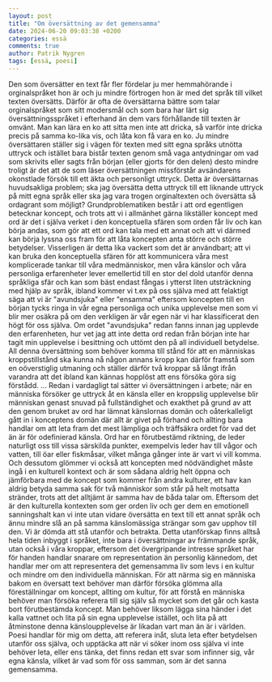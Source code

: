 ```yaml
---
layout: post
title: "Om översättning av det gemensamma"
date: 2024-06-20 09:03:38 +0200
categories: essä
comments: true
author: Patrik Nygren
tags: [essä, poesi]
---
```


Den som översätter en text får fler fördelar ju mer hemmahörande i orginalspråket hon är och ju mindre förtrogen hon är med det språk till vilket texten översätts. Därför är ofta de översättarna bättre som talar orginalspråket som sitt modersmål och som bara har lärt sig översättningsspråket i efterhand än dem vars förhållande till texten är omvänt. Man kan lära en ko att sitta men inte att dricka, så varför inte dricka precis på samma ko-lika vis, och låta kon få vara en ko. Ju mindre översättaren ställer sig i vägen för texten med sitt egna språks utnötta uttryck och istället bara bistår texten genom små vaga antydningar om vad som skrivits eller sagts från början (eller gjorts för den delen) desto mindre troligt är det att de som läser översättningen missförstår avsändarens okonstlade försök till ett äkta och personligt uttryck. Detta är översättarnas huvudsakliga problem; ska jag översätta detta uttryck till ett liknande uttryck på mitt egna språk eller ska jag vara trogen orginaltexten och översätta så ordagrant som möjligt? Grundproblematiken består i att ord egentligen betecknar koncept, och trots att vi i allmänhet gärna likställer koncept med ord är det i själva verket i den konceptuella sfären som orden får liv och kan börja andas, som gör att ett ord kan tala med ett annat och att vi därmed kan börja lyssna oss fram för att låta koncepten anta större och större betydelser. Visserligen är detta lika vackert som det är användbart; att vi kan bruka den konceptuella sfären för att kommunicera våra mest komplicerade tankar till våra medmänniskor, men våra känslor och våra personliga erfarenheter lever emellertid till en stor del dold utanför denna språkliga sfär och kan som bäst endast fångas i ytterst liten utsträckning med hjälp av språk, ibland kommer vi t.ex på oss själva med att felaktigt säga att vi är "avundsjuka" eller "ensamma" eftersom koncepten till en början tycks ringa in vår egna personliga och unika upplevelse men som vi blir mer osäkra på om den verkligen är vår egen när vi har klassificerat den högt för oss själva. Om ordet "avundsjuka" redan fanns innan jag upplevde den erfarenheten, hur vet jag att inte detta ord redan från början inte har tagit min upplevelse i besittning och uttömt den på all individuell betydelse. All denna översättning som behöver komma till stånd för att en människas kroppstillstånd ska kunna nå någon annans kropp kan därför framstå som en oöverstiglig utmaning och ställer därför två kroppar så långt ifrån varandra att det ibland kan kännas hopplöst att ens försöka göra sig förstådd. ... Redan i vardagligt tal sätter vi översättningen i arbete; när en människa försöker ge uttryck åt en känsla eller en kroppslig upplevelse blir människan genast snuvad på fullständighet och exakthet på grund av att den genom bruket av ord har lämnat känslornas domän och oåterkalleligt gått in i konceptens domän där allt är givet på förhand och allting bara handlar om att leta fram det mest lämpliga och träffsäkra ordet för vad det än är för odefinierad känsla. Ord har en förutbestämd riktning, de leder naturligt oss till vissa särskilda punkter, exempelvis leder hav till vågor och vatten, till öar eller fiskmåsar, vilket många gånger inte är vart vi vill komma. Och dessutom glömmer vi också att koncepten med nödvändighet måste ingå i en kulturell kontext och är som sådana aldrig helt öppna och jämförbara med de koncept som kommer från andra kulturer, ett hav kan aldrig betyda samma sak för två människor som står på helt motsatta stränder, trots att det alltjämt är samma hav de båda talar om. Eftersom det är den kulturella kontexten som ger orden liv och ger dem en emotionell sanningshalt kan vi inte utan vidare översätta en text till ett annat språk och ännu mindre slå an på samma känslomässiga strängar som gav upphov till den. Vi är dömda att stå utanför och betrakta. Detta utanförskap finns alltså hela tiden inbyggt i språket, inte bara i översättningar av främmande språk, utan också i våra kroppar, eftersom det övergripande intresse språket har för handen handlar snarare om representation än personlig kännedom, det handlar mer om att representera det gemensamma liv som levs i en kultur och mindre om den individuella människan. För att närma sig en människa bakom en översatt text behöver man därför försöka glömma alla föreställningar om koncept, allting om kultur, för att förstå en människa behöver man försöka referera till sig själv så mycket som det går och kasta bort förutbestämda koncept. Man behöver liksom lägga sina händer i det kalla vattnet och lita på sin egna upplevelse istället, och lita på att åtminstone denna känsloupplevelse är likadan vart man än är i världen. Poesi handlar för mig om detta, att referera inåt, sluta leta efter betydelsen utanför oss själva, och upptäcka att när vi söker inom oss själva vi inte behöver leta, eller ens tänka, det finns redan ett svar som infinner sig, vår egna känsla, vilket är vad som för oss samman, som är det sanna gemensamma.
